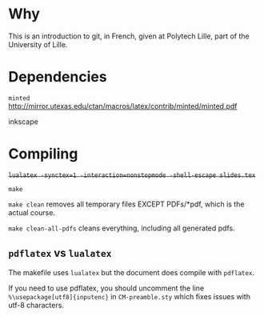 # Why
This is an introduction to git, in French, given at Polytech Lille, part of the University of Lille.

# Dependencies

`minted` <http://mirror.utexas.edu/ctan/macros/latex/contrib/minted/minted.pdf>

inkscape

# Compiling

~~`lualatex -synctex=1 -interaction=nonstopmode -shell-escape slides.tex`~~

`make`

`make clean` removes all temporary files EXCEPT PDFs/*pdf, which is the actual course.

`make clean-all-pdfs` cleans everything, including all generated pdfs.

## `pdflatex` vs `lualatex`

The makefile uses `lualatex` but the document does compile with `pdflatex`.

If you need to use pdflatex, you should uncomment the line `%\usepackage[utf8]{inputenc}` in `CM-preamble.sty` which fixes issues with utf-8 characters.
